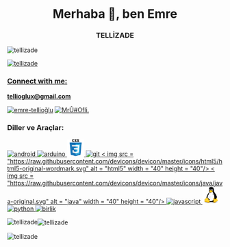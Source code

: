 <h1 align="center">Merhaba 👋, ben Emre </h1>
<h3 align="center">TELLİZADE</h3>

<p align="left"> <img src= "https://komarev.com/ghpvc/?username=tellizade&label=Profile%20views&color=0e75b6&style=flat" alt = "tellizade" /> </p>

<p align = "left"> <a href = "https: //github.com/ryo-ma/github-profile-trophy"><img src = "https://github-profile-trophy.vercel.app/?username=tellizade" alt = "tellizade" /></ a> </p>
<h3 align="left">Connect with me:</h3>


 **tellioglux@gmail.com**


<p align ="sol">
<a href="https://linkedin.com/in/emre-tellioğlu-538312259" target="blank"><img align="center" src="https://raw.githubusercontent.com/rahuldkjain/github-profile-readme-generator/master/src/images/icons/Social/linked-in-alt.svg" alt="emre-tellioğlu" height="30" width="40" /></a>
<a href = "https://discord.gg/MrÛ#Ofli." hedef ="blank"><img align="center" src="https://raw.githubusercontent.com/rahuldkjain/github-profile-readme-generator/master/src/images/icons/Social/discord.svg" alt = "MrÛ#Ofli." height = "30" genişlik = "40" /></a >
</p>

<h3 align="left">Diller ve Araçlar:</h3>
<p align = "left"> <a href = "https://developer.android.com" target = "_blank" rel = "noreferrer"> <img src = "https://raw.githubusercontent.com/devicons /devicon/master/icons/android/android-original-wordmark.svg" alt = "android" width = "40" height = "40"/> </a> <a href = "https://www.arduino .cc/" target = "_blank" rel = "noreferrer"> <img src = "https://cdn.worldvectorlogo.com/logos/arduino-1.svg" alt = "arduino" width = "40" yükseklik = "40"/> </a> <a href = "https://www.w3schools.com/css/" target = "_blank" rel = "noreferrer"> <img src = "https://raw.githubusercontent.com/devicons/devicon/master/icons/css3/css3-original-wordmark.svg" alt = "css3" width = "40" height = "40"/> </a> <a href = "https: //git-scm.com/" target = "_blank" rel = "noreferrer"> <img src = "https://www.vectorlogo.zone/logos/git-scm/git-scm-icon.svg" alt ="git" width = "40" height = "40"/> </a> <a href = "https://www.w3.org/html/" target = "_blank" rel = "noreferrer"> < img src = "https://raw.githubusercontent.com/devicons/devicon/master/icons/html5/html5-original-wordmark.svg" alt = "html5" width = "40" height = "40"/> </a> <a href = "https://www.java.com" target = "_blank" rel = "noreferrer"> < img src = "https://raw.githubusercontent.com/devicons/devicon/master/icons/java/java-original.svg" alt = "java" width = "40" height = "40"/> </a > <a href = "https://developer.mozilla.org/en-US/docs/Web/JavaScript" target = "_blank" rel = "noreferrer"> <img src = "https://raw.githubusercontent. com/devicons/devicon/master/icons/javascript/javascript-original.svg" alt = "javascript" width = "40" height = "40"/> </a> <a href = "https://www.linux.org/" target = "_blank" rel = "noreferrer"> <img src = "https://raw.githubusercontent.com/devicons/devicon/master/icons/linux/linux-original.svg" alt = " linux" width = "40" height = "40"/> </a> <a href = "https://www.python.org" target = "_blank" rel = "noreferrer"> <img src = "https ://raw.githubusercontent.com/devicons/devicon/master/icons/python/python-original.svg" alt = "python" width = "40" height = "40"/> </a> <a href= "https://unity.com/" target = "_blank" rel = "noreferrer"> <img src = "https://www.vectorlogo.zone/logos/unity3d/unity3d-icon.svg" alt = "birlik" genişlik = "40" yükseklik = "40"/> </a> </p>
<p><img align = "left" src = "https://github-readme-stats.vercel.app/api/top-langs?username=tellizade&show_icons=true&locale=en&layout=compact" alt = "tellizade" /> </p>

<p> <img align = "center" src = "https://github-readme-stats.vercel.app/api?username=tellizade&show_icons=true&locale=en" alt = "tellizade" /> </p>

<p><img align = "center" src = "https://github-readme-streak-stats.herokuapp.com/?user=tellizade&" alt = "tellizade" /></p>
